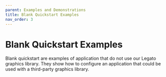 ```yaml
---
parent: Examples and Demonstrations
title: Blank Quickstart Examples
nav_order: 3
---
```


# Blank Quickstart Examples

Blank quickstart are examples of application that do not use 
our Legato graphics library. They show how to configure an application that could be used with a third-party graphics library.

